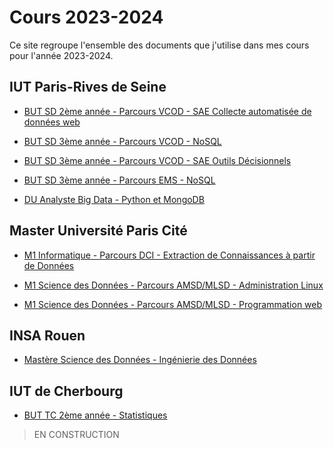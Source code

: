 # Cours 2023-2024

Ce site regroupe l'ensemble des documents que j'utilise dans mes cours pour l'année 2023-2024.

## IUT Paris-Rives de Seine

- [BUT SD 2ème année - Parcours VCOD - SAE Collecte automatisée de données web](but2--vcod--fa--collecte)

- [BUT SD 3ème année - Parcours VCOD - NoSQL](but3--vcod--fa--nosql)
- [BUT SD 3ème année - Parcours VCOD - SAE Outils Décisionnels](but3--vcod--fa--sae-finale)

- [BUT SD 3ème année - Parcours EMS - NoSQL](but3--ems--fa--nosql)

- [DU Analyste Big Data - Python et MongoDB](du-ads--python-mongo)

## Master Université Paris Cité

- [M1 Informatique - Parcours DCI - Extraction de Connaissances à partir de Données](ufr--m1-dci--ecd)

- [M1 Science des Données - Parcours AMSD/MLSD - Administration Linux](ufr--m1-amsd-mlsd--linux)
- [M1 Science des Données - Parcours AMSD/MLSD - Programmation web](ufr--m1-amsd-mlsd--prog-web)

## INSA Rouen

- [Mastère Science des Données - Ingénierie des Données](insa--m2-esd--ml)


## IUT de Cherbourg

- [BUT TC 2ème année - Statistiques](cherbourg--but2-tc--stats)

> EN CONSTRUCTION

<!--

- SAE Collecte automatisée de données

- NoSQL
- SAE Migration de données

- DUs

- Master DCI
- Master AMSD/MLSD

- INSA
- TC Cherbourg

-->
